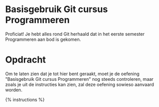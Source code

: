 # Basisgebruik Git cursus Programmeren
Proficiat! Je hebt alles rond Git herhaald dat in het eerste semester Programmeren aan bod is gekomen.

# Opdracht
Om te laten zien dat je tot hier bent geraakt, moet je de oefening "Basisgebruik Git cursus Programmeren" nog steeds controleren, maar zoals je uit de instructies kan zien, zal deze oefening sowieso aanvaard worden.

{% instructions %}

